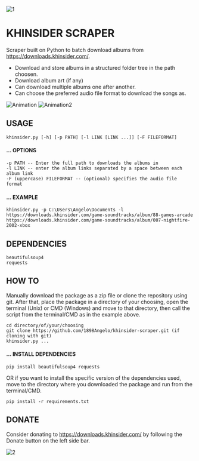 ![1](https://github.com/1898Angelo/khinsider-scraper/assets/123282394/f48ba80d-e4c5-4a08-a1c2-62a67df51b2c)

# KHINSIDER SCRAPER
Scraper built on Python to batch download albums from https://downloads.khinsider.com/.

 - Download and store albums in a structured folder tree in the path choosen.
 - Download album art (if any)
 - Can download multiple albums one after another.
 - Can choose the preferred audio file format to download the songs as.

![Animation](https://github.com/1898Angelo/khinsider-scraper/assets/123282394/a0538ca3-e79d-4b42-839b-d73d3ffd2dc6)
![Animation2](https://github.com/1898Angelo/khinsider-scraper/assets/123282394/2fd92e8f-2d5f-493e-8102-3e898e9ba1c4)

 ## USAGE
 ```
 khinsider.py [-h] [-p PATH] [-l LINK [LINK ...]] [-F FILEFORMAT]
 ```
 #### ... OPTIONS
 ```
-p PATH -- Enter the full path to downloads the albums in
-l LINK -- enter the album links separated by a space between each album link
-F (uppercase) FILEFORMAT -- (optional) specifies the audio file format
 ```
 #### ... EXAMPLE
 ```
 khinsider.py -p C:\Users\Angelo\Documents -l https://downloads.khinsider.com/game-soundtracks/album/88-games-arcade https://downloads.khinsider.com/game-soundtracks/album/007-nightfire-2002-xbox
 ```

## DEPENDENCIES
```
beautifulsoup4
requests
```
 
 ## HOW TO
Manually download the package as a zip file or clone the repository using git. 
After that, place the package in a directory of your choosing, open the terminal (Unix) or CMD (Windows) and move to that directory, then call the script from the terminal/CMD as in the example above.
```
cd directory/of/your/choosing
git clone https://github.com/1898Angelo/khinsider-scraper.git (if cloning with git) 
khinsider.py ...
```
 #### ... INSTALL DEPENDENCIES
 ```
 pip install beautifulsoup4 requests
 ```
 OR if you want to install the specific version of the dependencies used, move to the directory where you downloaded the package and run from the terminal/CMD.
 ```
 pip install -r requirements.txt
 ```
 
 ## DONATE
 Consider donating to https://downloads.khinsider.com/ by following the Donate button on the left side bar.
 
 ![2](https://github.com/1898Angelo/khinsider-scraper/assets/123282394/8b5f9569-78e2-4e0b-853a-6ba5ad24bf7b)

 

